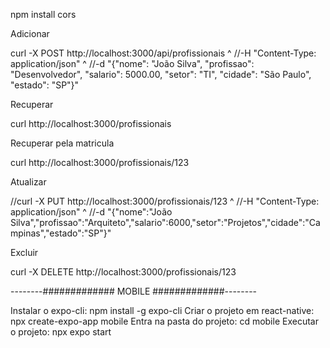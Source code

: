 npm install cors

Adicionar

curl -X POST http://localhost:3000/api/profissionais ^
//-H "Content-Type: application/json" ^
//-d "{\"nome\": \"João Silva\", \"profissao\": \"Desenvolvedor\", \"salario\": 5000.00, \"setor\": \"TI\", \"cidade\": \"São Paulo\", \"estado\": \"SP\"}"

Recuperar

curl http://localhost:3000/profissionais

Recuperar pela matricula

curl http://localhost:3000/profissionais/123

Atualizar

//curl -X PUT http://localhost:3000/profissionais/123 ^
//-H "Content-Type: application/json" ^
//-d "{\"nome\":\"João Silva\",\"profissao\":\"Arquiteto\",\"salario\":6000,\"setor\":\"Projetos\",\"cidade\":\"Campinas\",\"estado\":\"SP\"}"

Excluir

curl -X DELETE http://localhost:3000/profissionais/123

--------############# MOBILE #############--------

Instalar o expo-cli: npm install -g expo-cli
Criar o projeto em react-native: npx create-expo-app mobile
Entra na pasta do projeto: cd mobile
Executar o projeto: npx expo start
 
